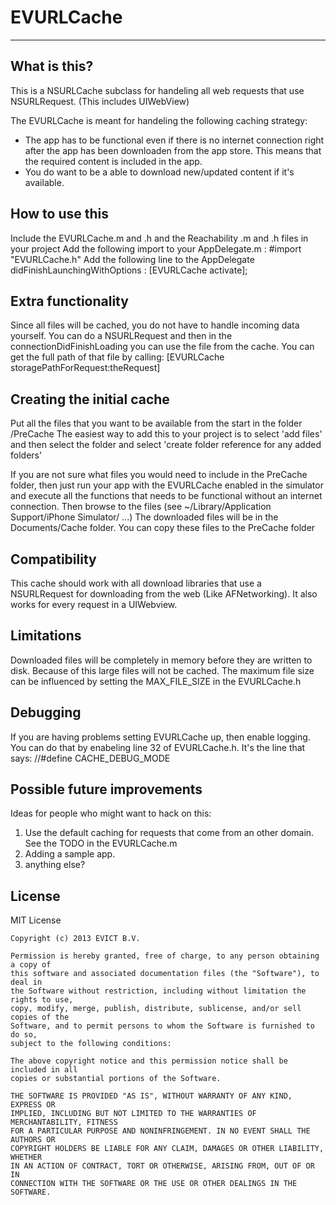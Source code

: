 # EVURLCache
---

## What is this?

This is a NSURLCache subclass for handeling all web requests that use NSURLRequest. (This includes UIWebView)

The EVURLCache is meant for handeling the following caching strategy:
- The app has to be functional even if there is no internet connection right after the app has 
been downloaden from the app store. This means that the required content is included in the app.
- You do want to be a able to download new/updated content if it's available.

## How to use this

Include the EVURLCache.m and .h and the Reachability .m and .h files in your project
Add the following import to your AppDelegate.m : #import "EVURLCache.h"
Add the following line to the AppDelegate didFinishLaunchingWithOptions : [EVURLCache activate];

## Extra functionality

Since all files will be cached, you do not have to handle incoming data yourself.
You can do a NSURLRequest and then in the connectionDidFinishLoading you can use the file from 
the cache. You can get the full path of that file by calling: [EVURLCache storagePathForRequest:theRequest]

## Creating the initial cache

Put all the files that you want to be available from the start in the folder /PreCache
The easiest way to add this to your project is to select 'add files' and then select the folder 
and select 'create folder reference for any added folders'

If you are not sure what files you would need to include in the PreCache folder, then just run 
your app with the EVURLCache enabled in the simulator and execute all the functions that needs to 
be functional without an internet connection. Then browse to the files (see ~/Library/Application Support/iPhone Simulator/ ...)
The downloaded files will be in the Documents/Cache folder. You can copy these files to the PreCache folder

## Compatibility

This cache should work with all download libraries that use a NSURLRequest for downloading 
from the web (Like AFNetworking). It also works for every request in a UIWebview.

## Limitations

Downloaded files will be completely in memory before they are written to disk. Because of this large 
files will not be cached. The maximum file size can be influenced by setting the MAX_FILE_SIZE in the EVURLCache.h

## Debugging

If you are having problems setting EVURLCache up, then enable logging. You can do that by enabeling line 32 of EVURLCache.h. It's the line that says: //#define CACHE_DEBUG_MODE

## Possible future improvements

Ideas for people who might want to hack on this:

1. Use the default caching for requests that come from an other domain. See the TODO in the EVURLCache.m
2. Adding a sample app.
2. anything else?

## License

MIT License

    Copyright (c) 2013 EVICT B.V.
    
    Permission is hereby granted, free of charge, to any person obtaining a copy of
    this software and associated documentation files (the "Software"), to deal in
    the Software without restriction, including without limitation the rights to use,
    copy, modify, merge, publish, distribute, sublicense, and/or sell copies of the
    Software, and to permit persons to whom the Software is furnished to do so,
    subject to the following conditions:
    
    The above copyright notice and this permission notice shall be included in all
    copies or substantial portions of the Software.
    
    THE SOFTWARE IS PROVIDED "AS IS", WITHOUT WARRANTY OF ANY KIND, EXPRESS OR
    IMPLIED, INCLUDING BUT NOT LIMITED TO THE WARRANTIES OF MERCHANTABILITY, FITNESS
    FOR A PARTICULAR PURPOSE AND NONINFRINGEMENT. IN NO EVENT SHALL THE AUTHORS OR
    COPYRIGHT HOLDERS BE LIABLE FOR ANY CLAIM, DAMAGES OR OTHER LIABILITY, WHETHER
    IN AN ACTION OF CONTRACT, TORT OR OTHERWISE, ARISING FROM, OUT OF OR IN
    CONNECTION WITH THE SOFTWARE OR THE USE OR OTHER DEALINGS IN THE SOFTWARE.
